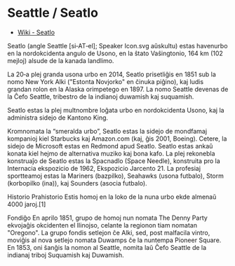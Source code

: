 # Seattle / Seatlo

- [Wiki - Seatlo](https://eo.wikipedia.org/wiki/Seatlo)

Seatlo (angle Seattle [si‑AT‑el]; Speaker Icon.svg aŭskultu) estas havenurbo en la nordokcidenta angulo de Usono, en la ŝtato Vaŝingtonio, 164 km (102 mejloj) alsude de la kanada landlimo.

La 20‑a plej granda usona urbo en 2014, Seatlo prisetliĝis en 1851 sub la nomo New York Alki ("Estonta Novjorko" en ĉinuka piĝino), kaj ludis grandan rolon en la Alaska orimpetego en 1897. La nomo Seattle devenas de la Ĉefo Seattle, tribestro de la indianoj duwamish kaj suquamish.

Seatlo estas la plej multnombre loĝata urbo en nordokcidenta Usono, kaj la administra sidejo de Kantono King.

Kromnomata la “smeralda urbo”, Seatlo estas la sidejo de mondfamaj kompanioj kiel Starbucks kaj Amazon.com (kaj, ĝis 2001, Boeing). Cetere, la sidejo de Microsoft estas en Redmond apud Seatlo. Seatlo estas ankaŭ konata kiel hejmo de alternativa muziko kaj bona kafo. La plej rekonebla konstruaĵo de Seatlo estas la Spacnadlo (Space Needle), konstruita pro la Internacia ekspozicio de 1962, Ekspozicio Jarcento 21. La profesiaj sportteamoj estas la Mariners (bazpilko), Seahawks (usona futbalo), Storm (korbopilko (ina)), kaj Sounders (asocia futbalo).

Historio
Prahistorio
Estis homoj en la loko de la nuna urbo ekde almenaŭ 4000 jaroj.[1]

Fondiĝo
En aprilo 1851, grupo de homoj nun nomata The Denny Party ekvojaĝis okcidenten el Ilinojso, celante la regionon tiam nomatan "Oregono". La grupo fondis setlejon ĉe Alki, sed, post malfacila vintro, moviĝis al nova setlejo nomata Duwamps ĉe la nuntempa Pioneer Square. En 1853, oni ŝanĝis la nomon al Seattle, nomita laŭ Ĉefo Seattle de la indianaj triboj Suquamish kaj Duwamish.

<!---
codetypo:words Seatlo Seahawks Ilinojso orimpetego
codetypo:ignore Alki duwamish suquamish Duwamps ĉinuka
-->
